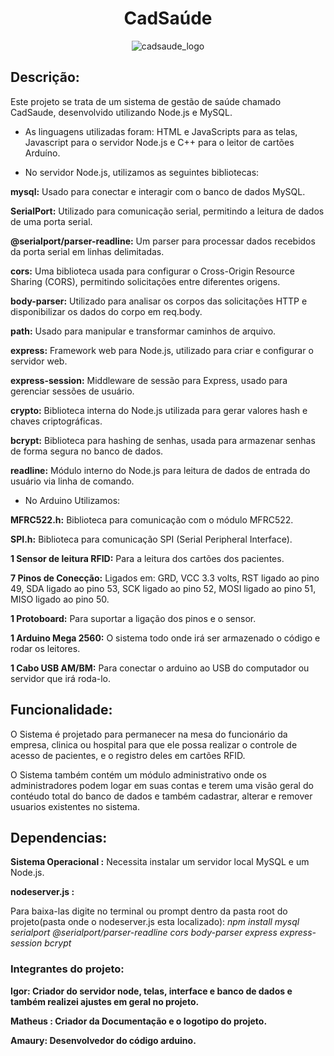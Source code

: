 <h1 style="text-align: center;">CadSaúde</h1>
<div style="text-align: center;">
  <img src="https://github.com/MisterIgorGarcia/cadsaude-acelera/assets/131496741/0985160d-8f85-4dd7-93cb-4a4e24f63fd4" alt="cadsaude_logo">
</div>

## Descrição:
Este projeto se trata de um sistema de gestão de saúde chamado CadSaude, desenvolvido utilizando Node.js e MySQL.

- As linguagens utilizadas foram: HTML e JavaScripts para as telas, Javascript para o servidor Node.js e C++ para o leitor de cartões Arduíno.
  
- No servidor Node.js, utilizamos as seguintes bibliotecas:
  
**mysql:** Usado para conectar e interagir com o banco de dados MySQL.

**SerialPort:** Utilizado para comunicação serial, permitindo a leitura de dados de uma porta serial.

**@serialport/parser-readline:** Um parser para processar dados recebidos da porta serial em linhas delimitadas.

**cors:** Uma biblioteca usada para configurar o Cross-Origin Resource Sharing (CORS), permitindo solicitações entre diferentes origens.

**body-parser:** Utilizado para analisar os corpos das solicitações HTTP e disponibilizar os dados do corpo em req.body.

**path:** Usado para manipular e transformar caminhos de arquivo.

**express:** Framework web para Node.js, utilizado para criar e configurar o servidor web.

**express-session:** Middleware de sessão para Express, usado para gerenciar sessões de usuário.

**crypto:** Biblioteca interna do Node.js utilizada para gerar valores hash e chaves criptográficas.

**bcrypt:** Biblioteca para hashing de senhas, usada para armazenar senhas de forma segura no banco de dados.

**readline:** Módulo interno do Node.js para leitura de dados de entrada do usuário via linha de comando.

- No Arduino Utilizamos:
  
**MFRC522.h:** Biblioteca para comunicação com o módulo MFRC522.

**SPI.h:** Biblioteca para comunicação SPI (Serial Peripheral Interface).

**1 Sensor de leitura RFID:** Para a leitura dos cartões dos pacientes.

**7 Pinos de Conecção:** Ligados em: GRD, VCC 3.3 volts, RST ligado ao pino 49, SDA ligado ao pino 53, SCK ligado ao pino 52, MOSI ligado ao pino 51, MISO ligado ao pino 50.

**1 Protoboard:** Para suportar a ligação dos pinos e o sensor.

**1 Arduino Mega 2560:** O sistema todo onde irá ser armazenado o código e rodar os leitores.

**1 Cabo USB AM/BM:** Para conectar o arduino ao USB do computador ou servidor que irá roda-lo.

## Funcionalidade:

O Sistema é projetado para permanecer na mesa do funcionário da empresa, clinica ou hospital para que ele possa realizar o controle de acesso de pacientes, e o registro deles em cartões RFID.

O Sistema também contém um módulo administrativo onde os administradores podem logar em suas contas e terem uma visão geral do contéudo total do banco de dados e também cadastrar, alterar e remover usuarios existentes no sistema.

## Dependencias:

**Sistema Operacional :** Necessita instalar um servidor local MySQL e um Node.js.

**nodeserver.js :**

Para baixa-las digite no terminal ou prompt dentro da pasta root do projeto(pasta onde o nodeserver.js esta localizado):
*npm install mysql serialport @serialport/parser-readline cors body-parser express express-session bcrypt*

### Integrantes do projeto: ### 

**Igor: Criador do servidor node, telas, interface e banco de dados e também realizei ajustes em geral no projeto.**

**Matheus : Criador da Documentação e o logotipo do projeto.**

**Amaury: Desenvolvedor do código arduino.**
